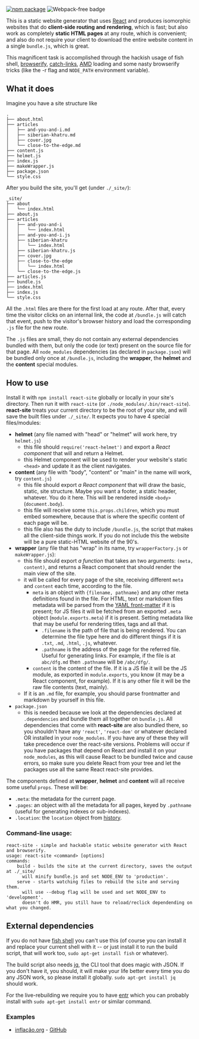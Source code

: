 [![npm package](https://img.shields.io/npm/v/react-site.svg?style=flat-square)](https://www.npmjs.org/package/react-site)
![Webpack-free badge](https://img.shields.io/badge/webpack-free-orange.svg)

This is a static website generator that uses [React](https://facebook.github.io/react/) and produces isomorphic websites that do **client-side routing and rendering**, which is fast; but also work as completely **static HTML pages** at any route, which is convenient; and also do not require your client to download the entire website content in a single `bundle.js`, which is great.

This magnificent task is accomplished through the hackish usage of fish shell, [browserify](https://github.com/substack/node-browserify), [catch-links](https://www.npmjs.com/package/catch-links), [AMD](https://github.com/QubitProducts/micro-amd) loading and some nasty browserify tricks (like the -r flag and `NODE_PATH` environment variable).

## What it does

Imagine you have a site structure like

```
.
├── about.html
├── articles
│   ├── and-you-and-i.md
│   ├── siberian-khatru.md
│   ├── cover.jpg
│   └── close-to-the-edge.md
├── content.js
├── helmet.js
├── index.js
├── makeWrapper.js
├── package.json
└── style.css
```

After you build the site, you'll get (under `./_site/`):

```
_site/
├── about
│   └── index.html  
├── about.js  
├── articles
│   ├── and-you-and-i
│   │   └── index.html
│   ├── and-you-and-i.js
│   ├── siberian-khatru
│   │   └── index.html
│   ├── siberian-khatru.js
│   ├── cover.jpg
│   ├── close-to-the-edge
│   │   └── index.html  
│   └── close-to-the-edge.js
├── articles.js  
├── bundle.js  
├── index.html
├── index.js
└── style.css
```

All the `.html` files are there for the first load at any route. After that, every time the visitor clicks on an internal link, the code at `/bundle.js` will catch that event, push to the visitor's browser history and load the corresponding `.js` file for the new route.

The `.js` files are small, they do not contain any external dependencies bundled with them, but only the code (or text) present on the source file for that page. All `node_modules` dependencies (as declared in `package.json`) will be bundled only once at `/bundle.js`, including the **wrapper**, the **helmet** and the **content** special modules.

## How to use

Install it with `npm install react-site` globally or locally in your site's directory. Then run it with `react-site` (or `./node_modules/.bin/react-site`). **react-site** treats your current directory to be the root of your site, and will save the built files under `./_site/`. It expects you to have 4 special files/modules:

  - **helmet** (any file named with "head" or "helmet" will work here, try `helmet.js`)
    - this file should `require('react-helmet')` and export a _React component_ that will and return a Helmet.
    - this Helmet component will be used to render your website's static `<head>` and update it as the client navigates.
  - **content** (any file with "body", "content" or "main" in the name will work, try `content.js`)
    - this file should export _a React component_ that will draw the basic, static, site structure. Maybe you want a footer, a static header, whatever. You do it here. This will be rendered inside `<body>` (`document.body`).
    - this file will receive some `this.props.children`, which you must embed somewhere, because that is where the specific content of each page will be.
    - this file also has the duty to include `/bundle.js`, the script that makes all the client-side things work. If you do not include this the website will be a pure static-HTML website of the 90's.
  - **wrapper** (any file that has "wrap" in its name, try `wrapperFactory.js` or `makeWrapper.js`):
    - this file should export _a function_ that takes an two arguments: `(meta, content)`, and returns a React component that should render the main view of the site.
    - it will be called for every page of the site, receiving different `meta` and `content` each time, according to the file.
      - `meta` is an object with `{filename, pathname}` and any other meta definitions found in the file. For HTML, text or markdown files metadata will be parsed from the [YAML front-matter](https://www.npmjs.com/package/gray-matter#example-usage) if it is present; for JS files it will be fetched from an exported `.meta` object (`module.exports.meta`) if it is present. Setting metadata like that may be useful for rendering titles, tags and all that.
        - `.filename` is the path of file that is being rendered. You can determine the file type here and do different things if it is `.txt`, `.md`, `.html`, `.js`, whatever.
        - `.pathname` is the address of the page for the referred file. Useful for generating links. For example, if the file is at `abc/dfg.md` then `.pathname` will be `/abc/dfg/`.
      - `content` is the content of the file. If it is a JS file it will be the JS module, as exported in `module.exports`, you know (it may be a React component, for example). If it is any other file it will be the raw file contents (text, mainly).
    - If it is an `.md` file, for example, you should parse frontmatter and markdown by yourself in this file.
  - `package.json`
    - this is needed because we look at the dependencies declared at `.dependencies` and bundle them all together on `bundle.js`. All dependencies that come with **react-site** are also bundled there, so you shouldn't have any `'react'`,  `'react-dom'` or whatever declared OR installed in your `node_modules`. If you have any of these they will take precedence over the react-site versions. Problems will occur if you have packages that depend on React and install it on your `node_modules`, as this will cause React to be bundled twice and cause errors, so make sure you delete React from your tree and let the packages use all the same React react-site provides.

The components defined at **wrapper**, **helmet** and **content** will all receive some useful `props`. These will be:

  - `.meta`: the metadata for the current page.
  - `.pages`: an object with all the metadata for all pages, keyed by `.pathname` (useful for generating indexes or sub-indexes).
  - `.location`: the `location` object from [history](https://www.npmjs.com/package/history).

### Command-line usage:

```
react-site - simple and hackable static website generator with React and browserify.
usage: react-site <command> [options]
commands:
    build - builds the site at the current directory, saves the output at ./_site/
      will minify bundle.js and set NODE_ENV to 'production'.
    serve - starts watching files to rebuild the site and serving them. 
      will use --debug flag will be used and set NODE_ENV to 'development'.
      doesn't do HMR, you still have to reload/reclick dependending on what you changed.
```

## External dependencies

If you do not have [fish shell](https://fishshell.com/) you can't use this (of course you can install it and replace your current shell with it -- or just install it to run the build script, that will work too, `sudo apt-get install fish` or whatever).

The build script also needs [jq](https://stedolan.github.io/jq/manual/), the CLI tool that does magic with JSON. If you don't have it, you should, it will make your life better every time you do any JSON work, so please install it globally. `sudo apt-get install jq` should work.

For the live-rebuilding we require you to have [entr](http://entrproject.org/) which you can probably install with `sudo apt-get install entr` or similar command.

### Examples

 - [inflação.org](https://inflacao.org/) - [GitHub](https://github.com/fiatjaf/inflacao.org)
